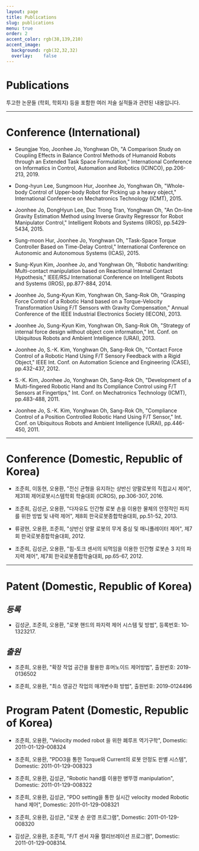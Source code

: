```yaml
---
layout: page
title: Publications
slug: publications
menu: true
order: 2
accent_color: rgb(38,139,210)
accent_image:
  background: rgb(32,32,32)
  overlay:    false
---
```


# **Publications**
투고한 논문들 (학회, 학회지) 등을 포함한 여러 저술 실적들과 관련된 내용입니다.

<hr>

# **Conference (International)**

 - Seungjae Yoo, Joonhee Jo, Yonghwan Oh, "A Comparison Study on Coupling Effects in Balance Control Methods of Humanoid Robots through an Extended Task Space Formulation," International Conference on Informatics in Control, Automation and Robotics (ICINCO), pp.206-213, 2019.

 - Dong-hyun Lee, Sungmoon Hur, Joonhee Jo, Yonghwan Oh, "Whole-body Control of Upper-body Robot for Picking up a heavy object," International Conference on Mechatronics Technology (ICMT), 2015.

 - Joonhee Jo, DongHyun Lee, Duc Trong Tran, Yonghwan Oh, "An On-line   Gravity Estimation Method using Inverse Gravity Regressor for Robot Manipulator Control," Intelligent Robots and Systems (IROS), pp.5429-5434, 2015.

 - Sung-moon Hur, Joonhee Jo, Yonghwan Oh, "Task-Space Torque Controller Based on Time-Delay Control," International Conference on Autonomic and Autonomous Systems (ICAS), 2015.

 - Sung-Kyun Kim, Joonhee Jo, and Yonghwan Oh, "Robotic handwriting: Multi-contact manipulation based on Reactional Internal Contact Hypothesis," IEEE/RSJ International Conference on Intelligent Robots and Systems (IROS), pp.877-884, 2014.

 - Joonhee Jo, Sung-Kyun Kim, Yonghwan Oh, Sang-Rok Oh, "Grasping Force Control of a Robotic Hand based on a Torque-Velocity Transformation Using F/T Sensors with Gravity Compensation," Annual Conference of the IEEE Industrial Electronics Society (IECON), 2013.

 - Joonhee Jo, Sung-Kyun Kim, Yonghwan Oh, Sang-Rok Oh, "Strategy of internal force design without object com information," Int. Conf. on Ubiquitous Robots and Ambient Intelligence (URAI), 2013.

 - Joonhee Jo, S.-K. Kim, Yonghwan Oh, Sang-Rok Oh, "Contact Force Control of a Robotic Hand Using F/T Sensory Feedback with a Rigid Object," IEEE Int. Conf. on Automation Science and Engineering (CASE), pp.432-437, 2012.

 - S.-K. Kim, Joonhee Jo, Yonghwan Oh, Sang-Rok Oh, "Development of a Multi-fingered Robotic Hand and Its Compliance Control using F/T Sensors at Fingertips," Int. Conf. on Mechatronics Technology (ICMT), pp.483-488, 2011.

 - Joonhee Jo, S.-K. Kim, Yonghwan Oh, Sang-Rok Oh, "Compliance Control of a Position Controlled Robotic Hand Using F/T Sensor," Int. Conf. on Ubiquitous Robots and Ambient Intelligence (URAI), pp.446-450, 2011.

<hr>


# **Conference (Domestic, Republic of Korea)**

 - 조준희, 이동현, 오용환, "전신 균형을 유지하는 상반신 양팔로봇의 직접교시 제어", 제31회 제어로봇시스템학회 학술대회 (ICROS), pp.306-307, 2016.

 - 조준희, 김성균, 오용환, "다자유도 인간형 로봇 손을 이용한 물체의 안정적인 파지를 위한 방법 및 내력 제어", 제8회 한국로봇종합학술대회, pp.51-52, 2013.

 - 류광현, 오용환, 조준희, "상반신 양팔 로봇의 무게 중심 및 매니퓰레이터 제어", 제7회 한국로봇종합학술대회, 2012.

 - 조준희, 김성균, 오용환, "힘-토크 센서의 되먹임을 이용한 인간형 로봇손 3 지의 파지력 제어", 제7회 한국로봇종합학술대회, pp.65-67, 2012.

 
<hr>



# **Patent (Domestic, Republic of Korea)**

## *등록*
 - 김성균, 조준희, 오용환, "로봇 핸드의 파지력 제어 시스템 및 방법", 등록번호: 10-1323217.

## *출원*
 - 조준희, 오용환, "확장 작업 공간을 활용한 휴머노이드 제어방법", 출원번호: 2019-0136502

 - 조준희, 오용환, "최소 영공간 작업의 매개변수화 방법", 출원번호: 2019-0124496


 
# **Program Patent (Domestic, Republic of Korea)**

 - 조준희, 오용환, "Velocity moded robot 을 위한 폐루프 역기구학", Domestic: 2011-01-129-008324

 - 조준희, 오용환, "PDO3을 통한 Torque와 Current의 로봇 안정도 판별 시스템", Domestic: 2011-01-129-008323

 - 조준희, 오용환, 김성균, "Robotic hand를 이용한 병뚜껑 manipulation", Domestic: 2011-01-129-008322

 - 조준희, 오용환, 김성균, "PDO setting을 통한 실시간 velocity moded Robotic hand 제어", Domestic: 2011-01-129-008321

 - 조준희, 오용환, 김성균, "로봇 손 운영 프로그램", Domestic: 2011-01-129-008320

 - 김성균, 오용환, 조준희, "F/T 센서 자율 캘리브레이션 프로그램", Domestic: 2011-01-129-008314.


